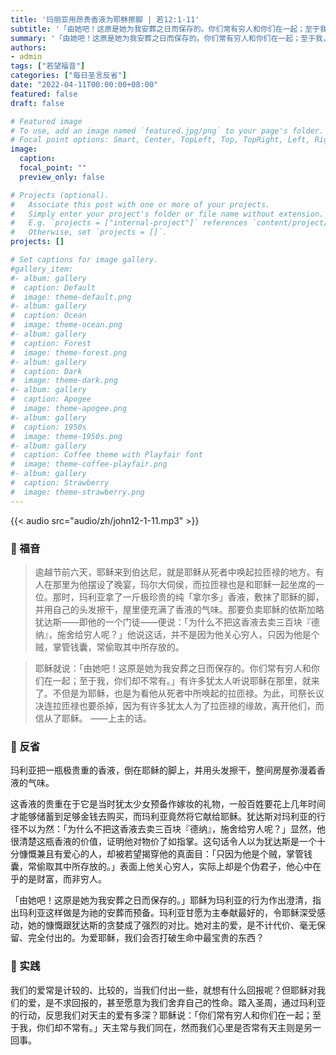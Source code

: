 ```yaml
---
title: '玛丽亚用昂贵香液为耶稣擦脚 | 若12:1-11'
subtitle: '「由她吧！这原是她为我安葬之日而保存的。你们常有穷人和你们在一起；至于我，你们却不常有。」（若12:7-8）'
summary: '「由她吧！这原是她为我安葬之日而保存的。你们常有穷人和你们在一起；至于我，你们却不常有。」（若12:7-8）'
authors:
- admin
tags: ["若望福音"]
categories: ["每日圣言反省"]
date: "2022-04-11T00:00:00+08:00"
featured: false
draft: false

# Featured image
# To use, add an image named `featured.jpg/png` to your page's folder.
# Focal point options: Smart, Center, TopLeft, Top, TopRight, Left, Right, BottomLeft, Bottom, BottomRight
image:
  caption:
  focal_point: ""
  preview_only: false

# Projects (optional).
#   Associate this post with one or more of your projects.
#   Simply enter your project's folder or file name without extension.
#   E.g. `projects = ["internal-project"]` references `content/project/deep-learning/index.md`.
#   Otherwise, set `projects = []`.
projects: []

# Set captions for image gallery.
#gallery_item:
#- album: gallery
#  caption: Default
#  image: theme-default.png
#- album: gallery
#  caption: Ocean
#  image: theme-ocean.png
#- album: gallery
#  caption: Forest
#  image: theme-forest.png
#- album: gallery
#  caption: Dark
#  image: theme-dark.png
#- album: gallery
#  caption: Apogee
#  image: theme-apogee.png
#- album: gallery
#  caption: 1950s
#  image: theme-1950s.png
#- album: gallery
#  caption: Coffee theme with Playfair font
#  image: theme-coffee-playfair.png
#- album: gallery
#  caption: Strawberry
#  image: theme-strawberry.png
---
```


{{< audio src="audio/zh/john12-1-11.mp3" >}}

### :love_letter: 福音
> 逾越节前六天，耶稣来到伯达尼，就是耶稣从死者中唤起拉匝禄的地方。有人在那里为他摆设了晚宴，玛尔大伺侯，而拉匝禄也是和耶稣一起坐席的一位。那时，玛利亚拿了一斤极珍贵的纯「拿尔多」香液，敷抹了耶稣的脚，并用自己的头发擦干，屋里便充满了香液的气味。那要负卖耶稣的依斯加略犹达斯——即他的一个门徒——便说：「为什么不把这香液去卖三百块『德纳』，施舍给穷人呢？」他说这话，并不是因为他关心穷人，只因为他是个贼，掌管钱囊，常偷取其中所存放的。

> 耶稣就说：「由她吧！这原是她为我安葬之日而保存的。你们常有穷人和你们在一起；至于我，你们却不常有。」有许多犹太人听说耶稣在那里，就来了。不但是为耶稣，也是为看他从死者中所唤起的拉匝禄。为此，司祭长议决连拉匝禄也要杀掉，因为有许多犹太人为了拉匝禄的缘故，离开他们，而信从了耶稣。 ——上主的话。

### :speech_balloon: 反省
玛利亚把一瓶极贵重的香液，倒在耶稣的脚上，并用头发擦干，整间房屋弥漫着香液的气味。

这香液的贵重在于它是当时犹太少女预备作嫁妆的礼物，一般百姓要花上几年时间才能够储蓄到足够金钱去购买，而玛利亚竟然将它献给耶稣。犹达斯对玛利亚的行径不以为然：「为什么不把这香液去卖三百块『德纳』，施舍给穷人呢？」显然，他很清楚这瓶香液的价值，证明他对物价了如指掌。这句话令人以为犹达斯是一个十分慷慨兼且有爱心的人，却被若望揭穿他的真面目：「只因为他是个贼，掌管钱囊，常偷取其中所存放的。」表面上他关心穷人，实际上却是个伪君子，他心中在乎的是财富，而非穷人。

「由她吧！这原是她为我安葬之日而保存的。」耶稣为玛利亚的行为作出澄清，指出玛利亚这样做是为祂的安葬而预备。玛利亚甘愿为主奉献最好的，令耶稣深受感动，她的慷慨跟犹达斯的贪婪成了强烈的对比。她对主的爱，是不计代价、毫无保留、完全付出的。为爱耶稣，我们会否打破生命中最宝贵的东西？

### :runner: 实践
我们的爱常是计较的、比较的，当我们付出一些，就想有什么回报呢？但耶稣对我们的爱，是不求回报的，甚至愿意为我们舍弃自己的性命。踏入圣周，通过玛利亚的行动，反思我们对天主的爱有多深？耶稣说：「你们常有穷人和你们在一起；至于我，你们却不常有。」天主常与我们同在，然而我们心里是否常有天主则是另一回事。
